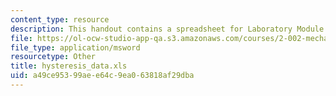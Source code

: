 ```yaml
---
content_type: resource
description: This handout contains a spreadsheet for Laboratory Module 2.
file: https://ol-ocw-studio-app-qa.s3.amazonaws.com/courses/2-002-mechanics-and-materials-ii-spring-2004/a49ce95399aee64c9ea063818af29dba_hysteresis_data.xls
file_type: application/msword
resourcetype: Other
title: hysteresis_data.xls
uid: a49ce953-99ae-e64c-9ea0-63818af29dba
---
```

